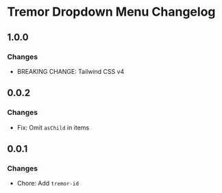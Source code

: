 # Tremor Dropdown Menu Changelog

## 1.0.0

### Changes

- BREAKING CHANGE: Tailwind CSS v4

## 0.0.2

### Changes

- Fix: Omit `asChild` in items

## 0.0.1

### Changes

- Chore: Add `tremor-id`
